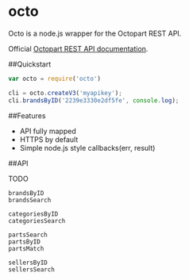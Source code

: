 octo
====

Octo is a node.js wrapper for the Octopart REST API.

Official [Octopart REST API documentation](http://octopart.com/api/docs/v3/rest-api).

##Quickstart

```js
var octo = require('octo')

cli = octo.createV3('myapikey');
cli.brandsByID('2239e3330e2df5fe', console.log);
```

##Features

* API fully mapped
* HTTPS by default
* Simple node.js style callbacks(err, result)

##API

TODO

    brandsByID
    brandsSearch

    categoriesByID
    categoriesSearch

    partsSearch
    partsByID
    partsMatch

    sellersByID
    sellersSearch
